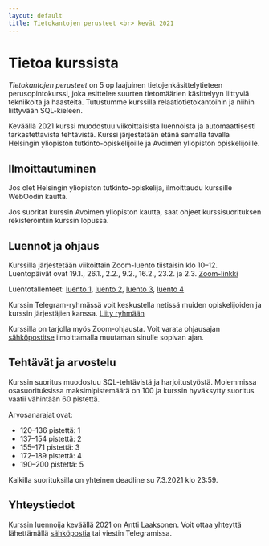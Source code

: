 ```yaml
---
layout: default
title: Tietokantojen perusteet <br> kevät 2021
---
```


# Tietoa kurssista

_Tietokantojen perusteet_ on 5 op laajuinen tietojenkäsittelytieteen perusopintokurssi, joka esittelee suurten tietomäärien käsittelyyn liittyviä tekniikoita ja haasteita. Tutustumme kurssilla relaatiotietokantoihin ja niihin liittyvään SQL-kieleen.

Keväällä 2021 kurssi muodostuu viikoittaisista luennoista ja automaattisesti tarkastettavista tehtävistä. Kurssi järjestetään etänä samalla tavalla Helsingin yliopiston tutkinto-opiskelijoille ja Avoimen yliopiston opiskelijoille.

## Ilmoittautuminen

Jos olet Helsingin yliopiston tutkinto-opiskelija, ilmoittaudu kurssille WebOodin kautta.

Jos suoritat kurssin Avoimen yliopiston kautta, saat ohjeet kurssisuorituksen rekisteröintiin kurssin lopussa.

## Luennot ja ohjaus

Kurssilla järjestetään viikoittain Zoom-luento tiistaisin klo 10–12. Luentopäivät ovat 19.1., 26.1., 2.2., 9.2., 16.2., 23.2. ja 2.3. [Zoom-linkki](https://helsinki.zoom.us/j/69620764115?pwd=aXcydlBFZld1TDUxT3VhV0RMVEM3dz09)

Luentotallenteet: [luento 1](https://www.helsinki.fi/fi/unitube/video/6f3b1531-a909-4043-bae6-8459e690622f), [luento 2](https://www.helsinki.fi/fi/unitube/video/b22774c3-f858-4a32-ab54-def21db90598), [luento 3](https://www.helsinki.fi/fi/unitube/video/3c341898-a0c8-4cfc-adbe-3c3d84a94d18), [luento 4](https://www.helsinki.fi/fi/unitube/video/ddcd92f1-cfbd-4438-b045-1653733a99a3)

Kurssin Telegram-ryhmässä voit keskustella netissä muiden opiskelijoiden ja kurssin järjestäjien kanssa. [Liity ryhmään](https://t.me/tkt_tikape)

Kurssilla on tarjolla myös Zoom-ohjausta. Voit varata ohjausajan [sähköpostitse](mailto:ahslaaks@cs.helsinki.fi) ilmoittamalla muutaman sinulle sopivan ajan.

## Tehtävät ja arvostelu

Kurssin suoritus muodostuu SQL-tehtävistä ja harjoitustyöstä. Molemmissa osasuorituksissa maksimipistemäärä on 100 ja kurssin hyväksytty suoritus vaatii vähintään 60 pistettä.

Arvosanarajat ovat:

* 120–136 pistettä: 1
* 137–154 pistettä: 2
* 155–171 pistettä: 3
* 172–189 pistettä: 4
* 190–200 pistettä: 5

Kaikilla suorituksilla on yhteinen deadline su 7.3.2021 klo 23:59.

## Yhteystiedot

Kurssin luennoija keväällä 2021 on Antti Laaksonen. Voit ottaa yhteyttä lähettämällä [sähköpostia](mailto:ahslaaks@cs.helsinki.fi) tai viestin Telegramissa. 
